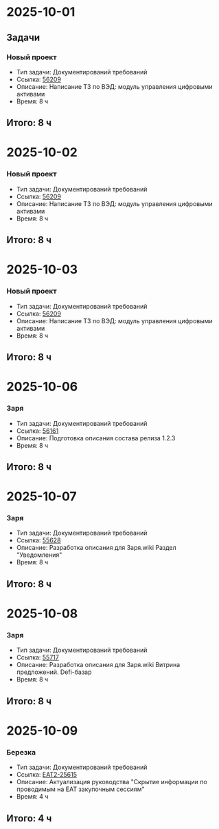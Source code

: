 # 2025-10-01

## Задачи

### Новый проект
- Тип задачи: Документирований требований
- Ссылка: [56209](https://tfs.solarlab.ru/DefaultCollection/%D0%97%D0%B0%D1%80%D1%8F/_workitems/edit/56209/)
- Описание: Написание ТЗ по ВЭД: модуль управления цифровыми активами
- Время: 8 ч

## Итого: 8 ч

# 2025-10-02

### Новый проект
- Тип задачи: Документирований требований
- Ссылка: [56209](https://tfs.solarlab.ru/DefaultCollection/%D0%97%D0%B0%D1%80%D1%8F/_workitems/edit/56209/)
- Описание: Написание ТЗ по ВЭД: модуль управления цифровыми активами
- Время: 8 ч

## Итого: 8 ч

# 2025-10-03

### Новый проект
- Тип задачи: Документирований требований
- Ссылка: [56209](https://tfs.solarlab.ru/DefaultCollection/%D0%97%D0%B0%D1%80%D1%8F/_workitems/edit/56209/)
- Описание: Написание ТЗ по ВЭД: модуль управления цифровыми активами
- Время: 8 ч

## Итого: 8 ч

# 2025-10-06

### Заря
- Тип задачи: Документирований требований
- Ссылка: [56161](https://tfs.solarlab.ru/DefaultCollection/%D0%97%D0%B0%D1%80%D1%8F/_workitems/edit/56161/)
- Описание: Подготовка описания состава релиза 1.2.3
- Время: 8 ч

## Итого: 8 ч

# 2025-10-07

### Заря
- Тип задачи: Документирований требований
- Ссылка: [55628](https://tfs.solarlab.ru/DefaultCollection/%D0%97%D0%B0%D1%80%D1%8F/_workitems/edit/55628)
- Описание: Разработка описания для Заря.wiki Раздел "Уведомления"
- Время: 8 ч

## Итого: 8 ч

# 2025-10-08

### Заря
- Тип задачи: Документирований требований
- Ссылка: [55717](https://tfs.solarlab.ru/DefaultCollection/%D0%97%D0%B0%D1%80%D1%8F/_workitems/edit/55717)
- Описание: Разработка описания для Заря.wiki Витрина предложений. Defi-базар
- Время: 8 ч

## Итого: 8 ч

# 2025-10-09

### Березка
- Тип задачи: Документирований требований
- Ссылка: [EAT2-25615](https://jira.berezka-tender.ru/browse/EAT2-25615)
- Описание: Актуализация руководства "Скрытие информации по проводимым на ЕАТ закупочным сессиям"
- Время: 4 ч

## Итого: 4 ч
